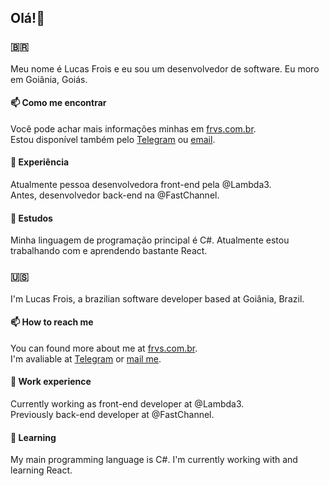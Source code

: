 ## Olá!👋
### 🇧🇷  
Meu nome é Lucas Frois e eu sou um desenvolvedor de software. Eu moro em Goiânia, Goiás.  
#### 📫 Como me encontrar
Você pode achar mais informações minhas em [frvs.com.br](https://frvs.com.br/).   
Estou disponível também pelo [Telegram](t.me/lucas_frois) ou [email](mailto:frois.dev@gmail.com).  

#### 👔 Experiência
Atualmente pessoa desenvolvedora front-end pela @Lambda3.  
Antes, desenvolvedor back-end na @FastChannel.  

#### 📖 Estudos
Minha linguagem de programação principal é C#. Atualmente estou trabalhando com e aprendendo bastante React.

### 🇺🇸   
I'm Lucas Frois, a brazilian software developer based at Goiânia, Brazil.   

#### 📫 How to reach me
You can found more about me at [frvs.com.br](https://frvs.com.br/).    
I'm avaliable at [Telegram](t.me/lucas_frois) or [mail me](mailto:frois.dev@gmail.com).   

#### 👔 Work experience
Currently working as front-end developer at @Lambda3.  
Previously back-end developer at @FastChannel.

#### 📖 Learning
My main programming language is C#. I'm currently working with and learning React.  
